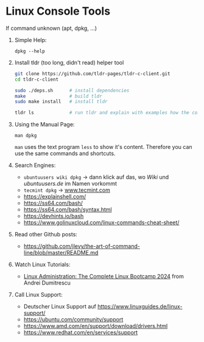 # Linux Console Tools
If command unknown (apt, dpkg, ...)  
1. Simple Help:
   ```
   dpkg --help
   ```

2. Install tldr (too long, didn't read) helper tool
   ```bash
   git clone https://github.com/tldr-pages/tldr-c-client.git
   cd tldr-c-client

   sudo ./deps.sh      # install dependencies
   make                # build tldr
   sudo make install   # install tldr

   tldr ls             # run tldr and explain with examples how the command 'ls' works
   ```

3. Using the Manual Page:
   ```
   man dpkg
   ```
   `man` uses the text program `less` to show it's content. Therefore you can use the same commands and shortcuts.

4. Search Engines:
   - `ubuntuusers wiki dpkg` -> dann klick auf das, wo *Wiki* und *ubuntuusers.de* im Namen vorkommt
   - `tecmint dpkg` -> www.tecmint.com
   - https://explainshell.com/
   - https://ss64.com/bash/
   - https://ss64.com/bash/syntax.html
   - https://devhints.io/bash
   - https://www.golinuxcloud.com/linux-commands-cheat-sheet/

5. Read other Github posts:
   - https://github.com/jlevy/the-art-of-command-line/blob/master/README.md

6. Watch Linux Tutorials:
   - [Linux Administration: The Complete Linux Bootcamp 2024](https://www.udemy.com/course/master-linux-administration/) from Andrei Dumitrescu

7. Call Linux Support:
   - Deutscher Linux Support auf https://www.linuxguides.de/linux-support/
   - https://ubuntu.com/community/support
   - https://www.amd.com/en/support/download/drivers.html
   - https://www.redhat.com/en/services/support